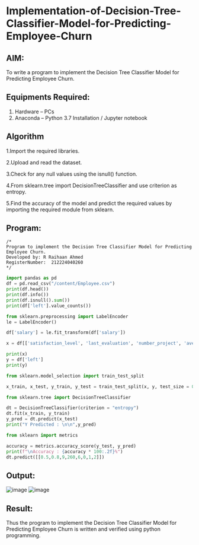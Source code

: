 # Implementation-of-Decision-Tree-Classifier-Model-for-Predicting-Employee-Churn

## AIM:
To write a program to implement the Decision Tree Classifier Model for Predicting Employee Churn.

## Equipments Required:
1. Hardware – PCs
2. Anaconda – Python 3.7 Installation / Jupyter notebook

## Algorithm
1.Import the required libraries.

2.Upload and read the dataset.

3.Check for any null values using the isnull() function.

4.From sklearn.tree import DecisionTreeClassifier and use criterion as entropy.

5.Find the accuracy of the model and predict the required values by importing the required module from sklearn.

## Program:
```
/*
Program to implement the Decision Tree Classifier Model for Predicting Employee Churn.
Developed by: R Raihaan Ahmed
RegisterNumber:  212224040260
*/
```
```py
import pandas as pd
df = pd.read_csv("/content/Employee.csv")
print(df.head())
print(df.info())
print(df.isnull().sum())
print(df['left'].value_counts())

from sklearn.preprocessing import LabelEncoder
le = LabelEncoder()

df['salary'] = le.fit_transform(df['salary'])

x = df[['satisfaction_level', 'last_evaluation', 'number_project', 'average_montly_hours','time_spend_company','Work_accident','promotion_last_5years','salary']]

print(x)
y = df['left']
print(y)

from sklearn.model_selection import train_test_split

x_train, x_test, y_train, y_test = train_test_split(x, y, test_size = 0.2, random_state = 30)

from sklearn.tree import DecisionTreeClassifier

dt = DecisionTreeClassifier(criterion = "entropy")
dt.fit(x_train, y_train)
y_pred = dt.predict(x_test)
print("Y Predicted : \n\n",y_pred)

from sklearn import metrics

accuracy = metrics.accuracy_score(y_test, y_pred)
print(f"\nAccuracy : {accuracy * 100:.2f}%")
dt.predict([[0.5,0.8,9,260,6,0,1,2]])
```
## Output:
![image](https://github.com/user-attachments/assets/ec39f641-83d0-408b-8d2e-12a9c9970497)
![image](https://github.com/user-attachments/assets/8ff950f1-4171-4b0e-9579-fad56dc891c7)


## Result:
Thus the program to implement the  Decision Tree Classifier Model for Predicting Employee Churn is written and verified using python programming.

